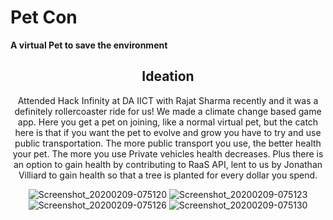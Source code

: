 # Pet Con

<div style = "text-align:center; display:inline;">
<h4 style = "display: inline;">A virtual Pet to save the environment<h4>

## Ideation
Attended Hack Infinity at DA IICT with Rajat Sharma recently and it was a definitely rollercoaster ride for us! We made a climate change based game app. Here you get a pet on joining, like a normal virtual pet, but the catch here is that if you want the pet to evolve and grow you have to try and use public transportation. The more public transport you use, the better health your pet. The more you use Private vehicles health decreases. Plus there is an option to gain health by contributing to RaaS API, lent to us by Jonathan Villiard to gain health so that a tree is planted for every dollar you spend.

![Screenshot_20200209-075120](https://user-images.githubusercontent.com/34534870/74300113-d303ad00-4d74-11ea-8779-a47908ea123d.jpg)
![Screenshot_20200209-075123](https://user-images.githubusercontent.com/34534870/74300114-d4cd7080-4d74-11ea-90d1-e02191663f78.jpg)
![Screenshot_20200209-075126](https://user-images.githubusercontent.com/34534870/74300121-dac35180-4d74-11ea-8267-1d006a96a0c3.jpg)
![Screenshot_20200209-075130](https://user-images.githubusercontent.com/34534870/74300125-dbf47e80-4d74-11ea-89ac-5fbd69fe40cd.jpg)
